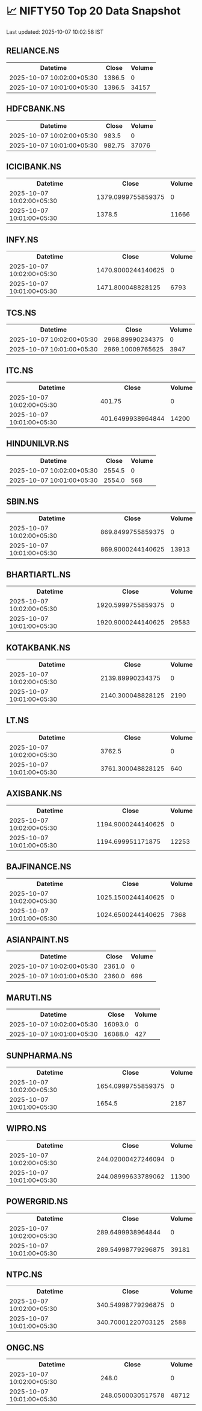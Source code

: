 # 📈 NIFTY50 Top 20 Data Snapshot

Last updated: 2025-10-07 10:02:58 IST

## RELIANCE.NS

<table>
  <tr><th>Datetime</th><th>Close</th><th>Volume</th></tr>
  <tr><td>2025-10-07 10:02:00+05:30</td><td>1386.5</td><td>0</td></tr>
  <tr><td>2025-10-07 10:01:00+05:30</td><td>1386.5</td><td>34157</td></tr>
</table>

## HDFCBANK.NS

<table>
  <tr><th>Datetime</th><th>Close</th><th>Volume</th></tr>
  <tr><td>2025-10-07 10:02:00+05:30</td><td>983.5</td><td>0</td></tr>
  <tr><td>2025-10-07 10:01:00+05:30</td><td>982.75</td><td>37076</td></tr>
</table>

## ICICIBANK.NS

<table>
  <tr><th>Datetime</th><th>Close</th><th>Volume</th></tr>
  <tr><td>2025-10-07 10:02:00+05:30</td><td>1379.0999755859375</td><td>0</td></tr>
  <tr><td>2025-10-07 10:01:00+05:30</td><td>1378.5</td><td>11666</td></tr>
</table>

## INFY.NS

<table>
  <tr><th>Datetime</th><th>Close</th><th>Volume</th></tr>
  <tr><td>2025-10-07 10:02:00+05:30</td><td>1470.9000244140625</td><td>0</td></tr>
  <tr><td>2025-10-07 10:01:00+05:30</td><td>1471.800048828125</td><td>6793</td></tr>
</table>

## TCS.NS

<table>
  <tr><th>Datetime</th><th>Close</th><th>Volume</th></tr>
  <tr><td>2025-10-07 10:02:00+05:30</td><td>2968.89990234375</td><td>0</td></tr>
  <tr><td>2025-10-07 10:01:00+05:30</td><td>2969.10009765625</td><td>3947</td></tr>
</table>

## ITC.NS

<table>
  <tr><th>Datetime</th><th>Close</th><th>Volume</th></tr>
  <tr><td>2025-10-07 10:02:00+05:30</td><td>401.75</td><td>0</td></tr>
  <tr><td>2025-10-07 10:01:00+05:30</td><td>401.6499938964844</td><td>14200</td></tr>
</table>

## HINDUNILVR.NS

<table>
  <tr><th>Datetime</th><th>Close</th><th>Volume</th></tr>
  <tr><td>2025-10-07 10:02:00+05:30</td><td>2554.5</td><td>0</td></tr>
  <tr><td>2025-10-07 10:01:00+05:30</td><td>2554.0</td><td>568</td></tr>
</table>

## SBIN.NS

<table>
  <tr><th>Datetime</th><th>Close</th><th>Volume</th></tr>
  <tr><td>2025-10-07 10:02:00+05:30</td><td>869.8499755859375</td><td>0</td></tr>
  <tr><td>2025-10-07 10:01:00+05:30</td><td>869.9000244140625</td><td>13913</td></tr>
</table>

## BHARTIARTL.NS

<table>
  <tr><th>Datetime</th><th>Close</th><th>Volume</th></tr>
  <tr><td>2025-10-07 10:02:00+05:30</td><td>1920.5999755859375</td><td>0</td></tr>
  <tr><td>2025-10-07 10:01:00+05:30</td><td>1920.9000244140625</td><td>29583</td></tr>
</table>

## KOTAKBANK.NS

<table>
  <tr><th>Datetime</th><th>Close</th><th>Volume</th></tr>
  <tr><td>2025-10-07 10:02:00+05:30</td><td>2139.89990234375</td><td>0</td></tr>
  <tr><td>2025-10-07 10:01:00+05:30</td><td>2140.300048828125</td><td>2190</td></tr>
</table>

## LT.NS

<table>
  <tr><th>Datetime</th><th>Close</th><th>Volume</th></tr>
  <tr><td>2025-10-07 10:02:00+05:30</td><td>3762.5</td><td>0</td></tr>
  <tr><td>2025-10-07 10:01:00+05:30</td><td>3761.300048828125</td><td>640</td></tr>
</table>

## AXISBANK.NS

<table>
  <tr><th>Datetime</th><th>Close</th><th>Volume</th></tr>
  <tr><td>2025-10-07 10:02:00+05:30</td><td>1194.9000244140625</td><td>0</td></tr>
  <tr><td>2025-10-07 10:01:00+05:30</td><td>1194.699951171875</td><td>12253</td></tr>
</table>

## BAJFINANCE.NS

<table>
  <tr><th>Datetime</th><th>Close</th><th>Volume</th></tr>
  <tr><td>2025-10-07 10:02:00+05:30</td><td>1025.1500244140625</td><td>0</td></tr>
  <tr><td>2025-10-07 10:01:00+05:30</td><td>1024.6500244140625</td><td>7368</td></tr>
</table>

## ASIANPAINT.NS

<table>
  <tr><th>Datetime</th><th>Close</th><th>Volume</th></tr>
  <tr><td>2025-10-07 10:02:00+05:30</td><td>2361.0</td><td>0</td></tr>
  <tr><td>2025-10-07 10:01:00+05:30</td><td>2360.0</td><td>696</td></tr>
</table>

## MARUTI.NS

<table>
  <tr><th>Datetime</th><th>Close</th><th>Volume</th></tr>
  <tr><td>2025-10-07 10:02:00+05:30</td><td>16093.0</td><td>0</td></tr>
  <tr><td>2025-10-07 10:01:00+05:30</td><td>16088.0</td><td>427</td></tr>
</table>

## SUNPHARMA.NS

<table>
  <tr><th>Datetime</th><th>Close</th><th>Volume</th></tr>
  <tr><td>2025-10-07 10:02:00+05:30</td><td>1654.0999755859375</td><td>0</td></tr>
  <tr><td>2025-10-07 10:01:00+05:30</td><td>1654.5</td><td>2187</td></tr>
</table>

## WIPRO.NS

<table>
  <tr><th>Datetime</th><th>Close</th><th>Volume</th></tr>
  <tr><td>2025-10-07 10:02:00+05:30</td><td>244.02000427246094</td><td>0</td></tr>
  <tr><td>2025-10-07 10:01:00+05:30</td><td>244.08999633789062</td><td>11300</td></tr>
</table>

## POWERGRID.NS

<table>
  <tr><th>Datetime</th><th>Close</th><th>Volume</th></tr>
  <tr><td>2025-10-07 10:02:00+05:30</td><td>289.6499938964844</td><td>0</td></tr>
  <tr><td>2025-10-07 10:01:00+05:30</td><td>289.54998779296875</td><td>39181</td></tr>
</table>

## NTPC.NS

<table>
  <tr><th>Datetime</th><th>Close</th><th>Volume</th></tr>
  <tr><td>2025-10-07 10:02:00+05:30</td><td>340.54998779296875</td><td>0</td></tr>
  <tr><td>2025-10-07 10:01:00+05:30</td><td>340.70001220703125</td><td>2588</td></tr>
</table>

## ONGC.NS

<table>
  <tr><th>Datetime</th><th>Close</th><th>Volume</th></tr>
  <tr><td>2025-10-07 10:02:00+05:30</td><td>248.0</td><td>0</td></tr>
  <tr><td>2025-10-07 10:01:00+05:30</td><td>248.0500030517578</td><td>48712</td></tr>
</table>

